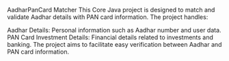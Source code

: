 AadharPanCard Matcher
This Core Java project is designed to match and validate Aadhar details with PAN card information. The project handles:

Aadhar Details: Personal information such as Aadhar number and user data.
PAN Card Investment Details: Financial details related to investments and banking.
The project aims to facilitate easy verification between Aadhar and PAN card information.
